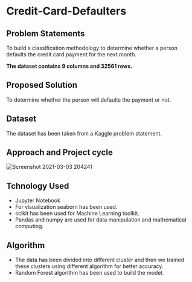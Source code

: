 # Credit-Card-Defaulters


## Problem Statements

 To build a classification methodology to determine whether a person defaults the credit card payment for the next month.
 
**The dataset contains 9 columns and  32561 rows.**


## Proposed Solution
To determine whether the person will defaults the payment or not.

## Dataset
The dataset has been taken from a Kaggle problem statement.

## Approach and Project cycle
![Screenshot 2021-03-03 204241](https://user-images.githubusercontent.com/54364376/109826645-01467a00-7c61-11eb-955b-b5f3e91935ee.png)

## Tchnology Used
* Jupyter Notebook
* For visualization seaborn has been used.
* scikit has been used for Machine Learning toolkit.
* Pandas and numpy are used for data manipulation and mathematical computing. 

## Algorithm

 * The data has been divided into different cluster and then we trained these clusters using different algorithm for better accuracy.
 * Random Forest algorithm has been used to build the model.
